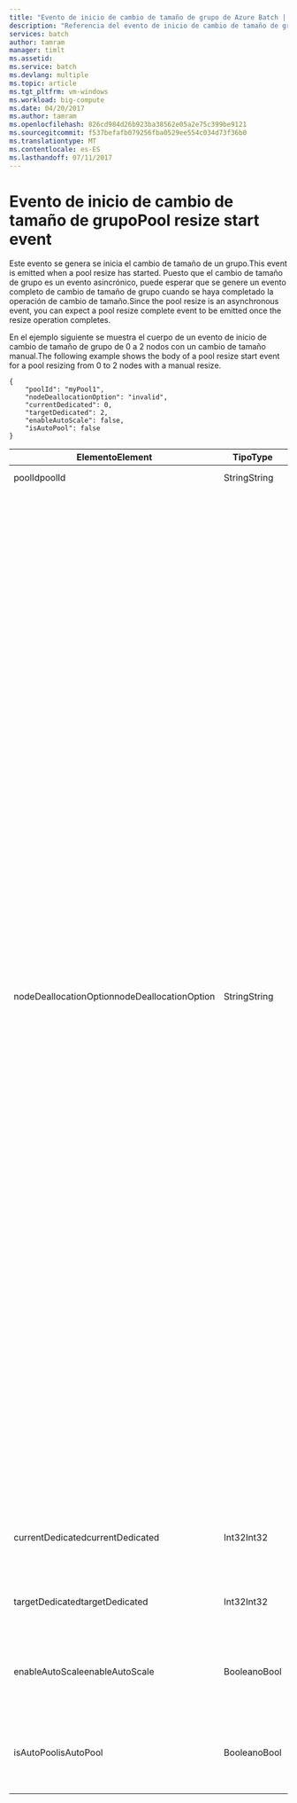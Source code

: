 ```yaml
---
title: "Evento de inicio de cambio de tamaño de grupo de Azure Batch | Microsoft Docs"
description: "Referencia del evento de inicio de cambio de tamaño de grupo de Batch."
services: batch
author: tamram
manager: timlt
ms.assetid: 
ms.service: batch
ms.devlang: multiple
ms.topic: article
ms.tgt_pltfrm: vm-windows
ms.workload: big-compute
ms.date: 04/20/2017
ms.author: tamram
ms.openlocfilehash: 826cd984d26b923ba38562e05a2e75c399be9121
ms.sourcegitcommit: f537befafb079256fba0529ee554c034d73f36b0
ms.translationtype: MT
ms.contentlocale: es-ES
ms.lasthandoff: 07/11/2017
---
```

# <a name="pool-resize-start-event"></a><span data-ttu-id="c0c88-103">Evento de inicio de cambio de tamaño de grupo</span><span class="sxs-lookup"><span data-stu-id="c0c88-103">Pool resize start event</span></span>

 <span data-ttu-id="c0c88-104">Este evento se genera se inicia el cambio de tamaño de un grupo.</span><span class="sxs-lookup"><span data-stu-id="c0c88-104">This event is emitted when a pool resize has started.</span></span> <span data-ttu-id="c0c88-105">Puesto que el cambio de tamaño de grupo es un evento asincrónico, puede esperar que se genere un evento completo de cambio de tamaño de grupo cuando se haya completado la operación de cambio de tamaño.</span><span class="sxs-lookup"><span data-stu-id="c0c88-105">Since the pool resize is an asynchronous event, you can expect a pool resize complete event to be emitted once the resize operation completes.</span></span>

 <span data-ttu-id="c0c88-106">En el ejemplo siguiente se muestra el cuerpo de un evento de inicio de cambio de tamaño de grupo de 0 a 2 nodos con un cambio de tamaño manual.</span><span class="sxs-lookup"><span data-stu-id="c0c88-106">The following example shows the body of a pool resize start event for a pool resizing from 0 to 2 nodes with a manual resize.</span></span>

```
{
    "poolId": "myPool1",
    "nodeDeallocationOption": "invalid",
    "currentDedicated": 0,
    "targetDedicated": 2,
    "enableAutoScale": false,
    "isAutoPool": false
}
```

|<span data-ttu-id="c0c88-107">Elemento</span><span class="sxs-lookup"><span data-stu-id="c0c88-107">Element</span></span>|<span data-ttu-id="c0c88-108">Tipo</span><span class="sxs-lookup"><span data-stu-id="c0c88-108">Type</span></span>|<span data-ttu-id="c0c88-109">Notas</span><span class="sxs-lookup"><span data-stu-id="c0c88-109">Notes</span></span>|
|-------------|----------|-----------|
|<span data-ttu-id="c0c88-110">poolId</span><span class="sxs-lookup"><span data-stu-id="c0c88-110">poolId</span></span>|<span data-ttu-id="c0c88-111">String</span><span class="sxs-lookup"><span data-stu-id="c0c88-111">String</span></span>|<span data-ttu-id="c0c88-112">El identificador del grupo.</span><span class="sxs-lookup"><span data-stu-id="c0c88-112">The id of the pool.</span></span>|
|<span data-ttu-id="c0c88-113">nodeDeallocationOption</span><span class="sxs-lookup"><span data-stu-id="c0c88-113">nodeDeallocationOption</span></span>|<span data-ttu-id="c0c88-114">String</span><span class="sxs-lookup"><span data-stu-id="c0c88-114">String</span></span>|<span data-ttu-id="c0c88-115">Especifica cuándo se pueden quitar los nodos del grupo, si disminuye el tamaño del grupo.</span><span class="sxs-lookup"><span data-stu-id="c0c88-115">Specifies when nodes may be removed from the pool, if the pool size is decreasing.</span></span><br /><br /> <span data-ttu-id="c0c88-116">Los valores posibles son:</span><span class="sxs-lookup"><span data-stu-id="c0c88-116">Possible values are:</span></span><br /><br /> <span data-ttu-id="c0c88-117">**requeue**: finalizar las tareas en ejecución y volver a ponerlas en cola.</span><span class="sxs-lookup"><span data-stu-id="c0c88-117">**requeue** – Terminate running tasks and requeue them.</span></span> <span data-ttu-id="c0c88-118">Las tareas volverán a ejecutarse cuando se habilite el trabajo.</span><span class="sxs-lookup"><span data-stu-id="c0c88-118">The tasks will run again when the job is enabled.</span></span> <span data-ttu-id="c0c88-119">Elimine los nodos en cuanto finalicen las tareas.</span><span class="sxs-lookup"><span data-stu-id="c0c88-119">Remove nodes as soon as tasks have been terminated.</span></span><br /><br /> <span data-ttu-id="c0c88-120">**terminate**: finalizar las tareas en ejecución.</span><span class="sxs-lookup"><span data-stu-id="c0c88-120">**terminate** – Terminate running tasks.</span></span> <span data-ttu-id="c0c88-121">Las tareas no se ejecutarán de nuevo.</span><span class="sxs-lookup"><span data-stu-id="c0c88-121">The tasks will not run again.</span></span> <span data-ttu-id="c0c88-122">Elimine los nodos en cuanto finalicen las tareas.</span><span class="sxs-lookup"><span data-stu-id="c0c88-122">Remove nodes as soon as tasks have been terminated.</span></span><br /><br /> <span data-ttu-id="c0c88-123">**taskcompletion**: permita que finalicen las tareas actualmente en ejecución.</span><span class="sxs-lookup"><span data-stu-id="c0c88-123">**taskcompletion** – Allow currently running tasks to complete.</span></span> <span data-ttu-id="c0c88-124">No programe ninguna tarea nueva mientras espera.</span><span class="sxs-lookup"><span data-stu-id="c0c88-124">Schedule no new tasks while waiting.</span></span> <span data-ttu-id="c0c88-125">Elimine los nodos cuando se hayan completado todas las tareas.</span><span class="sxs-lookup"><span data-stu-id="c0c88-125">Remove nodes when all tasks have completed.</span></span><br /><br /> <span data-ttu-id="c0c88-126">**Retaineddata**: permite que finalicen las tareas actualmente en ejecución, luego espera que caduquen los períodos de retención de datos de todas las tareas.</span><span class="sxs-lookup"><span data-stu-id="c0c88-126">**Retaineddata** - Allow currently running tasks to complete, then wait for all task data retention periods to expire.</span></span> <span data-ttu-id="c0c88-127">No programe ninguna tarea nueva mientras espera.</span><span class="sxs-lookup"><span data-stu-id="c0c88-127">Schedule no new tasks while waiting.</span></span> <span data-ttu-id="c0c88-128">Elimine los nodos cuando hayan caducado los períodos de retención de todas las tareas.</span><span class="sxs-lookup"><span data-stu-id="c0c88-128">Remove nodes when all task retention periods have expired.</span></span><br /><br /> <span data-ttu-id="c0c88-129">El valor predeterminado es requeue.</span><span class="sxs-lookup"><span data-stu-id="c0c88-129">The default value is requeue.</span></span><br /><br /> <span data-ttu-id="c0c88-130">Si aumenta el tamaño del grupo, entonces el valor se establece en **invalid**.</span><span class="sxs-lookup"><span data-stu-id="c0c88-130">If the pool size is increasing then the value is set to **invalid**.</span></span>|
|<span data-ttu-id="c0c88-131">currentDedicated</span><span class="sxs-lookup"><span data-stu-id="c0c88-131">currentDedicated</span></span>|<span data-ttu-id="c0c88-132">Int32</span><span class="sxs-lookup"><span data-stu-id="c0c88-132">Int32</span></span>|<span data-ttu-id="c0c88-133">El número de nodos de proceso actualmente asignados al grupo.</span><span class="sxs-lookup"><span data-stu-id="c0c88-133">The number of compute nodes currently assigned to the pool.</span></span>|
|<span data-ttu-id="c0c88-134">targetDedicated</span><span class="sxs-lookup"><span data-stu-id="c0c88-134">targetDedicated</span></span>|<span data-ttu-id="c0c88-135">Int32</span><span class="sxs-lookup"><span data-stu-id="c0c88-135">Int32</span></span>|<span data-ttu-id="c0c88-136">El número de nodos de proceso solicitados para el grupo.</span><span class="sxs-lookup"><span data-stu-id="c0c88-136">The number of compute nodes that are requested for the pool.</span></span>|
|<span data-ttu-id="c0c88-137">enableAutoScale</span><span class="sxs-lookup"><span data-stu-id="c0c88-137">enableAutoScale</span></span>|<span data-ttu-id="c0c88-138">Booleano</span><span class="sxs-lookup"><span data-stu-id="c0c88-138">Bool</span></span>|<span data-ttu-id="c0c88-139">Especifica si el tamaño del grupo se ajusta automáticamente con el tiempo.</span><span class="sxs-lookup"><span data-stu-id="c0c88-139">Specifies whether the pool size automatically adjusts over time.</span></span>|
|<span data-ttu-id="c0c88-140">isAutoPool</span><span class="sxs-lookup"><span data-stu-id="c0c88-140">isAutoPool</span></span>|<span data-ttu-id="c0c88-141">Booleano</span><span class="sxs-lookup"><span data-stu-id="c0c88-141">Bool</span></span>|<span data-ttu-id="c0c88-142">Especifica si el grupo se creó a través del mecanismo AutoPool de un trabajo.</span><span class="sxs-lookup"><span data-stu-id="c0c88-142">Speficies whether the pool was created via a job's AutoPool mechanism.</span></span>|
